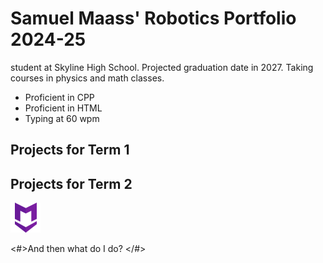 # Samuel Maass' Robotics Portfolio 2024-25
student at Skyline High School. Projected graduation date in 2027. Taking courses in physics and math classes.
* Proficient in CPP
* Proficient in HTML
* Typing at 60 wpm

## Projects for Term 1

## Projects for Term 2

![title](https://github.com/adam-p/markdown-here/raw/master/src/common/images/icon48.png)

<#>And then what do I do? </#>
